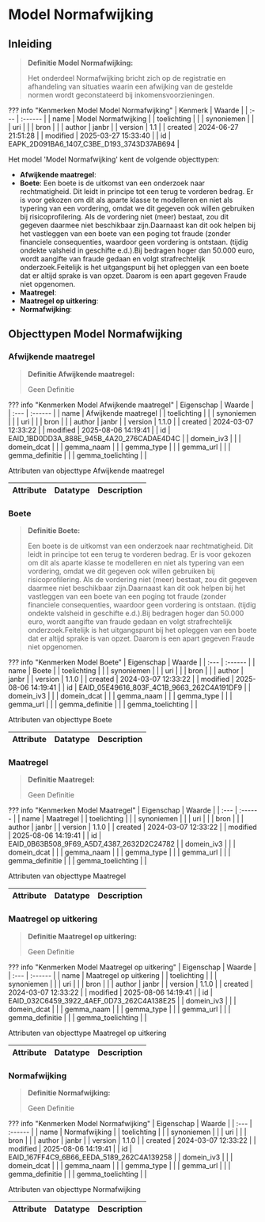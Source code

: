 # Model Normafwijking
## Inleiding
> **Definitie Model Normafwijking:** 
>
> Het onderdeel Normafwijking bricht zich op de registratie en afhandeling van situaties waarin een afwijking van de gestelde normen wordt geconstateerd bij inkomensvoorzieningen.

??? info "Kenmerken Model Model Normafwijking"
    | Kenmerk | Waarde |
    | :--- | :------ |
    | name | Model Normafwijking |
    | toelichting |  |
    | synoniemen |  |
    | uri |  |
    | bron |  |
    | author | janbr |
    | version | 1.1 |
    | created | 2024-06-27 21:51:28 |
    | modified | 2025-03-27 15:33:40 |
    | id | EAPK_2D091BA6_1407_C3BE_D193_3743D37AB694 |
    

Het model 'Model Normafwijking' kent de volgende objecttypen:

* **Afwijkende maatregel**: <Geen Definities>
* **Boete**: Een boete is de uitkomst van een onderzoek naar rechtmatigheid. Dit leidt in principe tot een terug te vorderen bedrag. Er is voor gekozen om dit als aparte klasse te modelleren en niet als typering van een vordering, omdat we dit gegeven ook willen gebruiken bij risicoprofilering. Als de vordering niet (meer) bestaat, zou dit gegeven daarmee niet beschikbaar zijn.Daarnaast kan dit ook helpen bij het vastleggen van een boete van een poging tot fraude (zonder financiele consequenties, waardoor geen vordering is ontstaan. (tijdig ondekte valsheid in geschifte e.d.).Bij bedragen hoger dan 50.000 euro, wordt aangifte van fraude gedaan en volgt strafrechtelijk onderzoek.Feitelijk is het uitgangspunt bij het opleggen van een boete dat er altijd sprake is van opzet. Daarom is een apart gegeven Fraude niet opgenomen.
* **Maatregel**: <Geen Definities>
* **Maatregel op uitkering**: <Geen Definities>
* **Normafwijking**: <Geen Definities>


## Objecttypen Model Normafwijking


### Afwijkende maatregel
> **Definitie Afwijkende maatregel:** 
>
> Geen Definitie

??? info "Kenmerken Model Afwijkende maatregel"
    | Eigenschap | Waarde |
    | :--- | :------ |
    | name | Afwijkende maatregel |
    | toelichting | <memo> |
    | synoniemen |  |
    | uri |  |
    | bron |  |
    | author | janbr |
    | version | 1.1.0 |
    | created | 2024-03-07 12:33:22 |
    | modified | 2025-08-06 14:19:41 |
    | id | EAID_1BD0DD3A_888E_945B_4A20_276CADAE4D4C |
    | domein_iv3 |  |
    | domein_dcat |  |
    | gemma_naam |  |
    | gemma_type |  |
    | gemma_url |  |
    | gemma_definitie |  |
    | gemma_toelichting |  |
    

Attributen van objecttype Afwijkende maatregel

| Attribute | Datatype | Description |
| :--- | :--- | :--- |



### Boete
> **Definitie Boete:** 
>
> Een boete is de uitkomst van een onderzoek naar rechtmatigheid. Dit leidt in principe tot een terug te vorderen bedrag. Er is voor gekozen om dit als aparte klasse te modelleren en niet als typering van een vordering, omdat we dit gegeven ook willen gebruiken bij risicoprofilering. Als de vordering niet (meer) bestaat, zou dit gegeven daarmee niet beschikbaar zijn.Daarnaast kan dit ook helpen bij het vastleggen van een boete van een poging tot fraude (zonder financiele consequenties, waardoor geen vordering is ontstaan. (tijdig ondekte valsheid in geschifte e.d.).Bij bedragen hoger dan 50.000 euro, wordt aangifte van fraude gedaan en volgt strafrechtelijk onderzoek.Feitelijk is het uitgangspunt bij het opleggen van een boete dat er altijd sprake is van opzet. Daarom is een apart gegeven Fraude niet opgenomen.

??? info "Kenmerken Model Boete"
    | Eigenschap | Waarde |
    | :--- | :------ |
    | name | Boete |
    | toelichting | <memo> |
    | synoniemen |  |
    | uri |  |
    | bron |  |
    | author | janbr |
    | version | 1.1.0 |
    | created | 2024-03-07 12:33:22 |
    | modified | 2025-08-06 14:19:41 |
    | id | EAID_05E49616_803F_4C1B_9663_262C4A191DF9 |
    | domein_iv3 |  |
    | domein_dcat |  |
    | gemma_naam |  |
    | gemma_type |  |
    | gemma_url |  |
    | gemma_definitie |  |
    | gemma_toelichting |  |
    

Attributen van objecttype Boete

| Attribute | Datatype | Description |
| :--- | :--- | :--- |



### Maatregel
> **Definitie Maatregel:** 
>
> Geen Definitie

??? info "Kenmerken Model Maatregel"
    | Eigenschap | Waarde |
    | :--- | :------ |
    | name | Maatregel |
    | toelichting | <memo> |
    | synoniemen |  |
    | uri |  |
    | bron |  |
    | author | janbr |
    | version | 1.1.0 |
    | created | 2024-03-07 12:33:22 |
    | modified | 2025-08-06 14:19:41 |
    | id | EAID_0B63B508_9F69_A5D7_4387_2632D2C24782 |
    | domein_iv3 |  |
    | domein_dcat |  |
    | gemma_naam |  |
    | gemma_type |  |
    | gemma_url |  |
    | gemma_definitie |  |
    | gemma_toelichting |  |
    

Attributen van objecttype Maatregel

| Attribute | Datatype | Description |
| :--- | :--- | :--- |



### Maatregel op uitkering
> **Definitie Maatregel op uitkering:** 
>
> Geen Definitie

??? info "Kenmerken Model Maatregel op uitkering"
    | Eigenschap | Waarde |
    | :--- | :------ |
    | name | Maatregel op uitkering |
    | toelichting | <memo> |
    | synoniemen |  |
    | uri |  |
    | bron |  |
    | author | janbr |
    | version | 1.1.0 |
    | created | 2024-03-07 12:33:22 |
    | modified | 2025-08-06 14:19:41 |
    | id | EAID_032C6459_3922_4AEF_0D73_262C4A138E25 |
    | domein_iv3 |  |
    | domein_dcat |  |
    | gemma_naam |  |
    | gemma_type |  |
    | gemma_url |  |
    | gemma_definitie |  |
    | gemma_toelichting |  |
    

Attributen van objecttype Maatregel op uitkering

| Attribute | Datatype | Description |
| :--- | :--- | :--- |



### Normafwijking
> **Definitie Normafwijking:** 
>
> Geen Definitie

??? info "Kenmerken Model Normafwijking"
    | Eigenschap | Waarde |
    | :--- | :------ |
    | name | Normafwijking |
    | toelichting | <memo> |
    | synoniemen |  |
    | uri |  |
    | bron |  |
    | author | janbr |
    | version | 1.1.0 |
    | created | 2024-03-07 12:33:22 |
    | modified | 2025-08-06 14:19:41 |
    | id | EAID_167FF4C9_6B66_EEDA_5189_262C4A139258 |
    | domein_iv3 |  |
    | domein_dcat |  |
    | gemma_naam |  |
    | gemma_type |  |
    | gemma_url |  |
    | gemma_definitie |  |
    | gemma_toelichting |  |
    

Attributen van objecttype Normafwijking

| Attribute | Datatype | Description |
| :--- | :--- | :--- |





